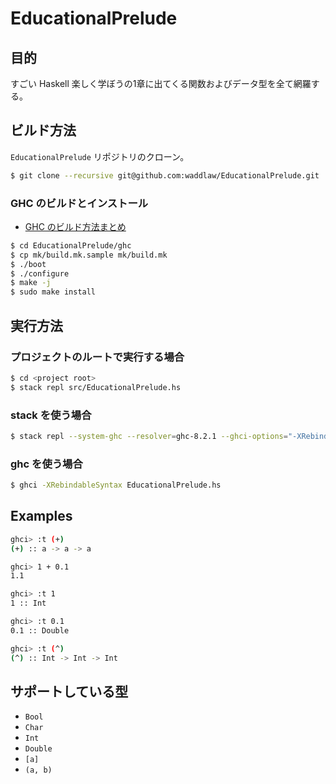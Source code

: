 # EducationalPrelude

## 目的

すごい Haskell 楽しく学ぼうの1章に出てくる関数およびデータ型を全て網羅する。

## ビルド方法

`EducationalPrelude` リポジトリのクローン。

```bash
$ git clone --recursive git@github.com:waddlaw/EducationalPrelude.git
```

### GHC のビルドとインストール

- [GHC のビルド方法まとめ](https://github.com/waddlaw/til/blob/master/haskell/GHC/Build.md#ビルド方法)

```bash
$ cd EducationalPrelude/ghc
$ cp mk/build.mk.sample mk/build.mk
$ ./boot
$ ./configure
$ make -j
$ sudo make install
```

## 実行方法

### プロジェクトのルートで実行する場合

```bash
$ cd <project root>
$ stack repl src/EducationalPrelude.hs
```

### stack を使う場合

```bash
$ stack repl --system-ghc --resolver=ghc-8.2.1 --ghci-options="-XRebindableSyntax" src/EducationalPrelude.hs
```

### ghc を使う場合

```bash
$ ghci -XRebindableSyntax EducationalPrelude.hs
```

## Examples

```bash
ghci> :t (+)
(+) :: a -> a -> a

ghci> 1 + 0.1
1.1

ghci> :t 1
1 :: Int

ghci> :t 0.1
0.1 :: Double

ghci> :t (^)
(^) :: Int -> Int -> Int
```

## サポートしている型

- `Bool`
- `Char`
- `Int`
- `Double`
- `[a]`
- `(a, b)`
